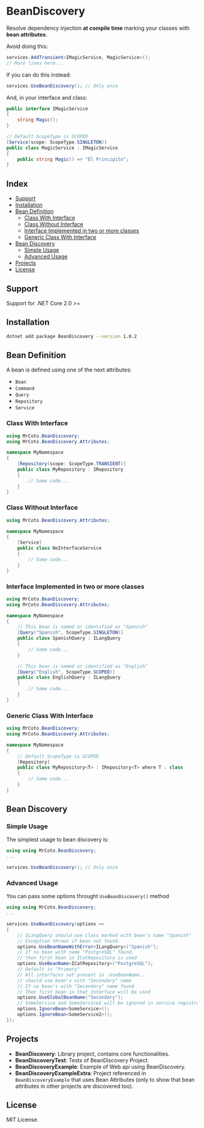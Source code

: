 # BeanDiscovery

Resolve dependency injection **at compile time** marking your classes with **bean attributes**.

Avoid doing this:

```csharp
services.AddTransient<IMagicService, MagicService>();
// More lines here...
```

If you can do this instead:

```csharp
services.UseBeanDiscovery(); // Only once
```

And, in your interface and class:

```csharp
public interface IMagicService
{
    string Magic();
}

// Default ScopeType is SCOPED
[Service(scope: ScopeType.SINGLETON)]
public class MagicService : IMagicService
{
    public string Magic() => "El Principito";
}
```

## Index

* [Support](#support)
* [Installation](#installation)
* [Bean Definition](#bean-definition)
    - [Class With Interface](#class-with-interface)
    - [Class Without Interface](#class-without-interface)
    - [Interface Implemented in two or more classes](#interface-implemented-in-two-or-more-classes)
    - [Generic Class With Interface](#generic-class-with-interface)
* [Bean Discovery](#bean-discovery)
    - [Simple Usage](#simple-usage)
    - [Advanced Usage](#advanced-usage)
* [Projects](#projects)
* [License](#license)

## Support

Support for .NET Core 2.0 >=

## Installation

```bash
dotnet add package BeanDiscovery --version 1.0.2
```

## Bean Definition

A bean is defined using one of the next attributes:
- ```Bean```
- ```Command```
- ```Query```
- ```Repository```
- ```Service```

### Class With Interface

```csharp
using MrCoto.BeanDiscovery;
using MrCoto.BeanDiscovery.Attributes;

namespace MyNamespace
{
    [Repository(scope: ScopeType.TRANSIENT)]
    public class MyRepository : IRepository
    {
        // Some code...
    }
}
```

### Class Without Interface

```csharp
using MrCoto.BeanDiscovery.Attributes;

namespace MyNamespace
{
    [Service]
    public class NoInterfaceService
    {
        // Some code...
    }
}
```

### Interface Implemented in two or more classes

```csharp
using MrCoto.BeanDiscovery;
using MrCoto.BeanDiscovery.Attributes;

namespace MyNamespace
{
    // This bean is named or identified as "Spanish"
    [Query("Spanish", ScopeType.SINGLETON)]
    public class SpanishQuery : ILangQuery
    {
        // Some code...
    }

    // This bean is named or identified as "English"
    [Query("English", ScopeType.SCOPED)]
    public class EnglishQuery : ILangQuery
    {
        // Some code...
    }
}
```

### Generic Class With Interface

```csharp
using MrCoto.BeanDiscovery;
using MrCoto.BeanDiscovery.Attributes;

namespace MyNamespace
{
    // Default ScopeType is SCOPED
    [Repository]
    public class MyRepository<T> : IRepository<T> where T : class
    {
        // Some code...
    }
}
```

## Bean Discovery

### Simple Usage

The simplest usage to bean discovery is:

```csharp
using using MrCoto.BeanDiscovery;
...

services.UseBeanDiscovery(); // Only once
```

### Advanced Usage

You can pass some options throught ```UseBeanDiscovery()``` method

```csharp
using using MrCoto.BeanDiscovery;
...

services.UseBeanDiscovery(options =>
{
    // ILangQuery should use class marked with bean's name "Spanish"
    // Exception thrown if bean not found.
    options.UseBeanNameWithError<ILangQuery>("Spanish");
    // If no bean with name "PostgreSQL" found,
    // then first bean in ICatRepository is used
    options.UseBeanName<ICatRepository>("PostgreSQL");
    // Default is "Primary"
    // All interfaces not present in .UseBeanName...
    // should use bean's with "Secondary" name
    // If no bean's with "Secondary" name found
    // Then first bean in that Interface will be used
    options.UseGlobalBeanName("Secondary");
    // SomeService and SomeService2 will be ignored in service registration.
    options.IgnoreBean<SomeService>();
    options.IgnoreBean<SomeService2>();
});
```

## Projects

- **BeanDiscovery**: Library project, contains core functionalities.
- **BeanDiscoveryTest**: Tests of BeanDiscovery Project.
- **BeanDiscoveryExample**: Example of Web api using BeanDiscovery.
- **BeanDiscoveryExampleExtra**: Project referenced in ```BeanDiscoveryExample```
that uses Bean Attributes (only to show that bean attributes in other projects are discovered too).

## License

MIT License.